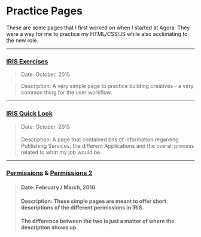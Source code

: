 # Practice Pages

These are some pages that I first worked on when I started at Agora. 
They were a way for me to practice my HTML/CSS/JS while also acclimating to the new role.



----
### [IRIS Exercises](https://dejai.github.io/iris_bros/practice/iris_exercises.html)
> Date: October, 2015

> Description: A very simple page to practice building creatives - a very common thing for the user workflow.

----

### [IRIS Quick Look](https://dejai.github.io/iris_bros/practice/iris_quicklook.html)
> Date: October, 2015 <br/><br/>
> Description: A page that contained bits of information regarding Publishing Services, the different Applications and the overall process related to what my job would be.

----

### [Permissions](https://dejai.github.io/iris_bros/practice/permissions.html) & [Permissions 2](https://dejai.github.io/iris_bros/practice/permissions2.html)
> #### Date: February / March, 2016
> #### Description: These simple pages are meant to offer short descriptions of the different permissions in IRIS.
> #### The difference between the two is just a matter of where the description shows up.
